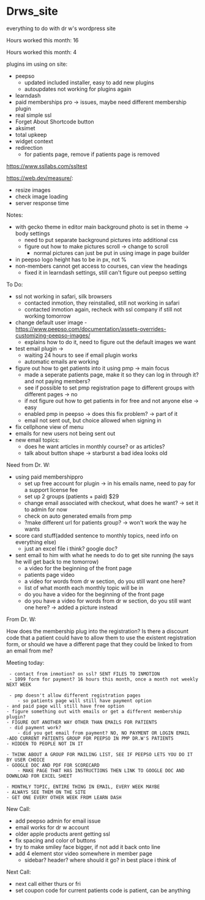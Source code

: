 # Drws_site
everything to do with dr w's wordpress site

 Hours worked this month: 16
 
 Hours worked this month: 4
 
plugins im using on site:

- peepso
	- updated included installer, easy to add new plugins
	- autoupdates not working for plugins again
- learndash 
- paid memberships pro -> issues, maybe need different membership plugin
- real simple ssl 
- Forget About Shortcode button 
- aksimet
- total upkeep
- widget context 
- redirection 
	- for patients page, remove if patients page is removed

https://www.ssllabs.com/ssltest

https://web.dev/measure/:
- resize images
- check image loading
- server response time

Notes:

- with gecko theme in editor main background photo is set in theme -> body settings
	- need to put separate background pictures into additional css
	- figure out how to make pictures scroll -> change to scroll
		- normal pictures can just be put in using image in page builder
- in peepso logo height has to be in px, not %
- non-members cannot get access to courses, can view the headings 
 	- fixed it in learndash settings, still can't figure out peepso setting

To Do:

- ssl not working in safari, silk browsers
	- contacted inmotion, they reinstalled, still not working in safari
	- contacted inmotion again, recheck with ssl company if still not working tomorrow
- change default user image
	-https://www.peepso.com/documentation/assets-overrides-customizing-peepso-images/ 
	- explains how to do it, need to figure out the default images we want
- test email plugin -> 
	- waiting 24 hours to see if email plugin works 
	- automatic emails are working
- figure out how to get patients into it using pmp -> main focus
	- made a seperate patients page, make it so they can log in through it? and not paying members?
	- see if possible to set pmp registration page to different groups with different pages -> no
	- if not figure out how to get patients in for free and not anyone else -> easy
	- enabled pmp in peepso -> does this fix problem? -> part of it
	- email not sent out, but choice allowed when signing in
- fix cellphone view of menu
- emails for new users not being sent out
-  new email topics:
	- does he want articles in monthly course? or as articles? 
	- talk about button shape -> starburst a bad idea looks old


Need from Dr. W:

- using paid membershippro 
	- set up free account for plugin -> in his emails name, need to pay for a support license fee
	- set up 2 groups (patients + paid) $29
	- change email associated with checkout, what does he want? -> set it to admin for now
	- check on auto generated emails from pmp
	- ?make different url for patients group? -> won't work the way he wants
- score card stuff(added sentence to monthly topics, need info on everything else)
	- just an excel file i think? google doc?
- sent email to him with what he needs to do to get site running (he says he will get back to me tomorrow)
	- a video for the beginning of the front page 
	- patients page video
	- a video for words from dr w section, do you still want one here?
	-  list of what month each monthly topic will be in
	- do you have a video for the beginning of the front page
	- do you have a video for words from dr w section, do you still want one here? -> added a picture instead


From Dr. W:

How does the membership plug into the registration? Is there a discount code that a patient could have to allow them to use the existent registration form, or should we have a different page that they could be linked to from an email from me?

Meeting today:

     - contact from inmotion? on ssl? SENT FILES TO INMOTION
     - 1099 form for payment? 16 hours this month, once a month not weekly NEXT WEEK

     - pmp doesn't allow different registration pages
     	- so patients page will still have payment option
	- and paid page will still have free option
	- figure something out with emails or get a different membership plugin?
	- FIGURE OUT ANOTHER WAY OTHER THAN EMAILS FOR PATIENTS
     - did payment work?
     	- did you get email from payment? NO, NO PAYMENT OR LOGIN EMAIL
	-ADD CURRENT PATIENTS GROUP FOR PEEPSO IN PMP DR.W'S PATIENTS
	- HIDDEN TO PEOPLE NOT IN IT
	
	- THINK ABOUT A GROUP FOR MAILING LIST, SEE IF PEEPSO LETS YOU DO IT BY USER CHOICE
	- GOOGLE DOC AND PDF FOR SCORECARD 
		- MAKE PAGE THAT HAS INSTRUCTIONS THEN LINK TO GOOGLE DOC AND DOWNLOAD FOR EXCEL SHEET

	- MONTHLY TOPIC, ENTIRE THING IN EMAIL, EVERY WEEK MAYBE
	- ALWAYS SEE THEM ON THE SITE
	- GET ONE EVERY OTHER WEEK FROM LEARN DASH
	
New Call:

- add peepso admin for email issue
- email works for dr w account
- older apple products arent getting ssl
- fix spacing and color of buttons
- try to make smiley face bigger, if not add it back onto line
- add 4 element stor video somewhere in member page 
	- sidebar? header? where should it go? in best place i think of

Next Call:

- next call either thurs or fri
- set coupon code for current patients code is patient, can be anything

